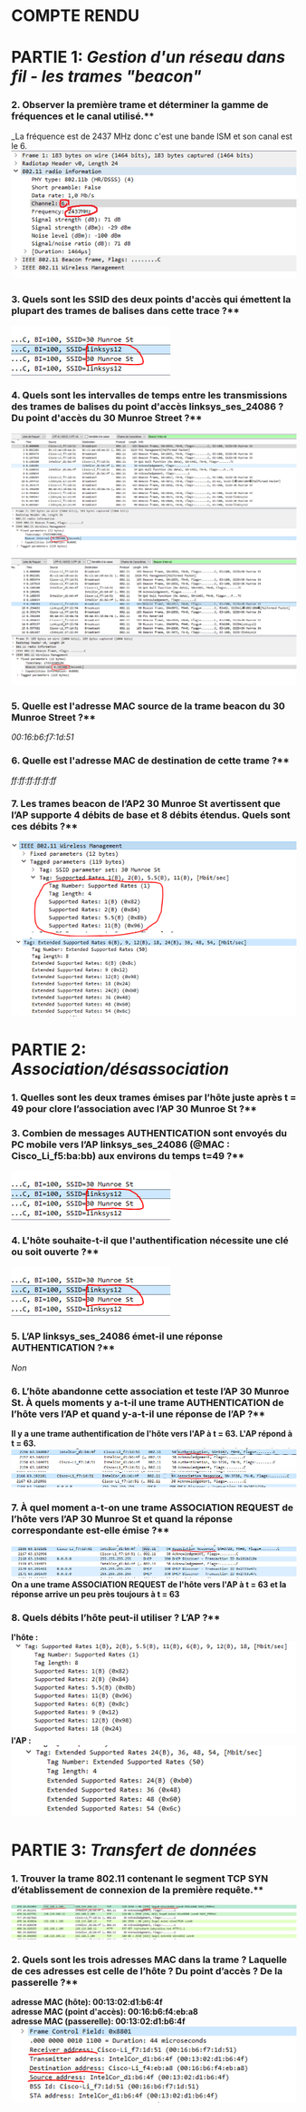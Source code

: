 # COMPTE RENDU
# PARTIE 1: *Gestion d'un réseau dans fil - les trames "beacon"*
### 2. Observer la première trame et déterminer la gamme de fréquences et le canal utilisé.**
_La fréquence est de 2437 MHz donc c'est une bande ISM et son canal est le 6.
![](TD4/TD4/p1_q2_1.PNG)

### 3. Quels sont les SSID des deux points d'accès qui émettent la plupart des trames de balises dans cette trace ?**
![](TD4/TD4/p1_q3_1.PNG)

### 4. Quels sont les intervalles de temps entre les transmissions des trames de balises du point d'accès linksys_ses_24086 ? Du point d'accès du 30 Munroe Street ?**
![](TD4/TD4/p1_q4_1.PNG)
![](TD4/TD4/p1_q4_2.PNG)

### 5. Quelle est l'adresse MAC source de la trame beacon du 30 Munroe Street ?**
_00:16:b6:f7:1d:51_

### 6. Quelle est l'adresse MAC de destination de cette trame ?**
_ff:ff:ff:ff:ff:ff_

### 7. Les trames beacon de l’AP2 30 Munroe St avertissent que l’AP supporte 4 débits de base et 8 débits étendus. Quels sont ces débits ?**
![](TD4/TD4/p1_q7_1.PNG)
![](TD4/TD4/p1_q7_2.PNG)


# PARTIE 2: *Association/désassociation*
### 1. Quelles sont les deux trames émises par l’hôte juste après t = 49 pour clore l’association avec l’AP 30 Munroe St ?**


### 3. Combien de messages AUTHENTICATION sont envoyés du PC mobile vers l’AP linksys_ses_24086 (@MAC : Cisco_Li_f5:ba:bb) aux environs du temps t=49 ?**
![](TD4/TD4/p1_q3_1.PNG)

### 4. L'hôte souhaite-t-il que l'authentification nécessite une clé ou soit ouverte ?**
![](TD4/TD4/p1_q3_1.PNG)

### 5. L’AP linksys_ses_24086 émet-il une réponse AUTHENTICATION ?**
_Non_

### 6. L’hôte abandonne cette association et teste l’AP 30 Munroe St. À quels moments y a-t-il une trame AUTHENTICATION de l’hôte vers l’AP et quand y-a-t-il une réponse de l’AP ?**
__Il y a une trame authentification de l'hôte vers l'AP à t = 63. L'AP répond à t = 63.__
![](TD4/TD4/p2_q6_1.PNG)
![](TD4/TD4/p2_q6_2.PNG)

### 7. À quel moment a-t-on une trame ASSOCIATION REQUEST de l’hôte vers l’AP 30 Munroe St et quand la réponse correspondante est-elle émise ?**
![](TD4/TD4/p2_q7_1.PNG)
__On a une trame ASSOCIATION REQUEST de l'hôte vers l'AP à t = 63 et la réponse arrive un peu près toujours à t = 63__

### 8. Quels débits l’hôte peut-il utiliser ? L’AP ?**
__l'hôte :__
![](TD4/TD4/p2_q8_1.PNG)
__l'AP :__
![](TD4/TD4/p2_q8_2.PNG)

# PARTIE 3: *Transfert de données*
### 1. Trouver la trame 802.11 contenant le segment TCP SYN d’établissement de connexion de la première requête.**
![](TD4/TD4/p3_q1_1.PNG)

### 2. Quels sont les trois adresses MAC dans la trame ? Laquelle de ces adresses est celle de l’hôte ? Du point d’accès ? De la passerelle ?**
__adresse MAC (hôte): 00:13:02:d1:b6:4f__  
__adresse MAC (point d'accès): 00:16:b6:f4:eb:a8__  
__adresse MAC (passerelle): 00:13:02:d1:b6:4f__
![](TD4/TD4/p3_q2_1.PNG)
